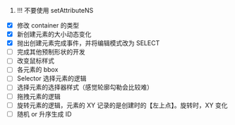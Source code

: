 1. !!! 不要使用 setAttributeNS

- [x] 修改 container 的类型
- [x] 新创建元素的大小动态变化
- [x] 抛出创建元素完成事件，并将编辑模式改为 SELECT
- [ ] 完成其他预制形状的开发
- [ ] 改变鼠标样式
- [ ] 各元素的 bbox
- [ ] Selector 选择元素的逻辑
- [ ] 选择元素的选择器样式（感觉轮廓勾勒会比较难）
- [ ] 拖拽元素的逻辑
- [ ] 旋转元素的逻辑，元素的 XY 记录的是创建时的【左上点】。旋转时，XY 变化
- [ ] 随机 or 升序生成 ID
